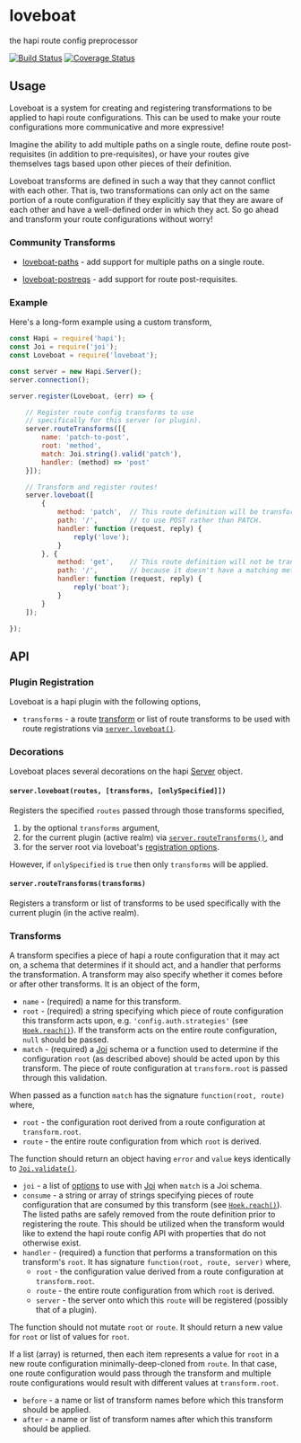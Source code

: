 # loveboat

the hapi route config preprocessor

[![Build Status](https://travis-ci.org/devinivy/loveboat.svg?branch=master)](https://travis-ci.org/devinivy/loveboat) [![Coverage Status](https://coveralls.io/repos/devinivy/loveboat/badge.svg?branch=master&service=github)](https://coveralls.io/github/devinivy/loveboat?branch=master)

## Usage

Loveboat is a system for creating and registering transformations to be applied to hapi route configurations.  This can be used to make your route configurations more communicative and more expressive!

Imagine the ability to add multiple paths on a single route, define route post-requisites (in addition to pre-requisites), or have your routes give themselves tags based upon other pieces of their definition.

Loveboat transforms are defined in such a way that they cannot conflict with each other.  That is, two transformations can only act on the same portion of a route configuration if they explicitly say that they are aware of each other and have a well-defined order in which they act.  So go ahead and transform your route configurations without worry!

### Community Transforms
  - [loveboat-paths](https://github.com/devinivy/loveboat-paths) - add support for multiple paths on a single route.

  - [loveboat-postreqs](https://github.com/devinivy/loveboat-postreqs) - add support for route post-requisites.

### Example
Here's a long-form example using a custom transform,
```js
const Hapi = require('hapi');
const Joi = require('joi');
const Loveboat = require('loveboat');

const server = new Hapi.Server();
server.connection();

server.register(Loveboat, (err) => {

    // Register route config transforms to use
    // specifically for this server (or plugin).
    server.routeTransforms([{
        name: 'patch-to-post',
        root: 'method',
        match: Joi.string().valid('patch'),
        handler: (method) => 'post'
    }]);

    // Transform and register routes!
    server.loveboat([
        {
            method: 'patch',  // This route definition will be transformed
            path: '/',        // to use POST rather than PATCH.
            handler: function (request, reply) {
                reply('love');
            }
        }, {
            method: 'get',    // This route definition will not be transformed
            path: '/',        // because it doesn't have a matching method.
            handler: function (request, reply) {
                reply('boat');
            }
        }
    ]);

});
```

## API

### Plugin Registration
Loveboat is a hapi plugin with the following options,

 - `transforms` - a route [transform](#transforms) or list of route transforms to be used with route registrations via [`server.loveboat()`](#serverloveboatroutes-transforms-onlyspecified).

### Decorations
Loveboat places several decorations on the hapi [Server](https://github.com/hapijs/hapi/blob/master/API.md#server) object.

#### `server.loveboat(routes, [transforms, [onlySpecified]])`
Registers the specified `routes` passed through those transforms specified,

  1. by the optional `transforms` argument,
  2. for the current plugin (active realm) via [`server.routeTransforms()`](#serverroutetransformstransforms), and
  3. for the server root via loveboat's [registration options](#plugin-registration).

However, if `onlySpecified` is `true` then only `transforms` will be applied.

#### `server.routeTransforms(transforms)`
Registers a transform or list of transforms to be used specifically with the current plugin (in the active realm).

### Transforms
A transform specifies a piece of hapi a route configuration that it may act on, a schema that determines if it should act, and a handler that performs the transformation.  A transform may also specify whether it comes before or after other transforms.  It is an object of the form,

  - `name` - (required) a name for this transform.
  - `root` - (required) a string specifying which piece of route configuration this transform acts upon, e.g. `'config.auth.strategies'` (see [`Hoek.reach()`](https://github.com/hapijs/hoek#reachobj-chain-options)).  If the transform acts on the entire route configuration, `null` should be passed.
  - `match` - (required) a [Joi](https://github.com/hapijs/joi) schema or a function used to determine if the configuration `root` (as described above) should be acted upon by this transform.  The piece of route configuration at `transform.root` is passed through this validation.

  When passed as a function `match` has the signature `function(root, route)` where,
   - `root` - the configuration root derived from a route configuration at `transform.root`.
   - `route` - the entire route configuration from which `root` is derived.

  The function should return an object having `error` and `value` keys identically to [`Joi.validate()`](https://github.com/hapijs/joi/blob/master/API.md#validatevalue-schema-options-callback).

  - `joi` - a list of [options](https://github.com/hapijs/joi/blob/master/API.md#validatevalue-schema-options-callback) to use with [Joi](https://github.com/hapijs/joi) when `match` is a Joi schema.
  - `consume` - a string or array of strings specifying pieces of route configuration that are consumed by this transform (see [`Hoek.reach()`](https://github.com/hapijs/hoek#reachobj-chain-options)).  The listed paths are safely removed from the route definition prior to registering the route.  This should be utilized when the transform would like to extend the hapi route config API with properties that do not otherwise exist.
  - `handler` - (required) a function that performs a transformation on this transform's `root`.  It has signature `function(root, route, server)` where,
    - `root` - the configuration value derived from a route configuration at `transform.root`.
    - `route` - the entire route configuration from which `root` is derived.
    - `server` - the server onto which this `route` will be registered (possibly that of a plugin).

  The function should not mutate `root` or `route`.  It should return a new value for `root` or list of values for `root`.

  If a list (array) is returned, then each item represents a value for `root` in a new route configuration minimally-deep-cloned from `route`.  In that case, one route configuration would pass through the transform and multiple route configurations would result with different values at `transform.root`.

  - `before` - a name or list of transform names before which this transform should be applied.
  - `after` - a name or list of transform names after which this transform should be applied.
